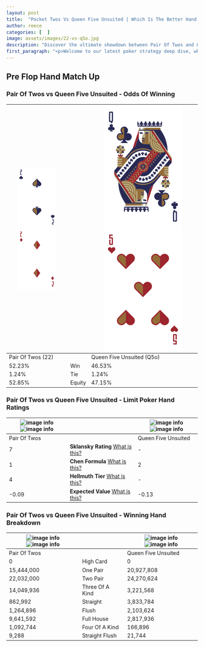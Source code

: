 ```yaml
---
layout: post
title:  "Pocket Twos Vs Queen Five Unsuited | Which Is The Better Hand In Poker? A Complete Guide"
author: reece
categories: [  ]
image: assets/images/22-vs-q5o.jpg
description: "Discover the ultimate showdown between Pair Of Twos and Queen Five Unsuited in poker! Uncover the odds, strategies, and scenarios where one hand triumphs over the other. Get ready to up your poker game with this thrilling analysis."
first_paragraph: "<p>Welcome to our latest poker strategy deep dive, where we're pitting two distinct hands against each other in a high-stakes showdown: Pair Of Twos vs Queen Five Unsuited.</p><p>In the dynamic world of poker, every decision counts, and knowing which hand holds the upper hand is key to your success at the table.</p><p>In this article, we'll dissect these two hands, explore the scenarios where one dominates the other, and equip you with the knowledge to make strategic choices that can tip the odds in your favor.</p><p>Get ready to unravel the intriguing dynamics of these poker hands and elevate your game to new heights.</p>"
---
```




[comment]: # (sp0)

## Pre Flop Hand Match Up

<div class="table hand-ratings" markdown="1"> 



### Pair Of Twos vs Queen Five Unsuited - Odds Of Winning


    
| ![image info](assets/images/hand1/2.png) ![image info](assets/images/hand1/2o.png) |  | ![image info](assets/images/hand2/q.png) ![image info](assets/images/hand2/5o.png) |
| -------- | -------- | -------- |
| Pair Of Twos (22) |  | Queen Five Unsuited (Q5o) |
| 52.23% | Win | 46.53% |
| 1.24% | Tie | 1.24% |
| 52.85% | Equity | 47.15% |




[comment]: # (sp1)



### Pair Of Twos vs Queen Five Unsuited - Limit Poker Hand Ratings


    
| ![image info](https://www.riverpairs.com/assets/images/hand1/2.png) ![image info](https://www.riverpairs.com/assets/images/hand1/2o.png) |  | ![image info](https://www.riverpairs.com/assets/images/hand2/q.png) ![image info](https://www.riverpairs.com/assets/images/hand2/5o.png) |
| -------- | -------- | -------- |
| Pair Of Twos |  | Queen Five Unsuited |
| 7 | **Sklansky Rating** [What is this?](/sklansky-rating-explained) | - |
| 1 | **Chen Formula** [What is this?](/chen-formula-explained) | 2 |
| 4 | **Hellmuth Tier** [What is this?](/Hellmuth-tier-explained) | - |
| -0.09 | **Expected Value** [What is this?](/expected-value-explained) | -0.13 |




[comment]: # (sp2)



### Pair Of Twos vs Queen Five Unsuited - Winning Hand Breakdown


    
| ![image info](https://www.riverpairs.com/assets/images/hand1/2.png) ![image info](https://www.riverpairs.com/assets/images/hand1/2o.png) |  | ![image info](https://www.riverpairs.com/assets/images/hand2/q.png) ![image info](https://www.riverpairs.com/assets/images/hand2/5o.png) |
| -------- | -------- | -------- |
| Pair Of Twos |  | Queen Five Unsuited |
| 0 | High Card | 0 |
| 15,444,000 | One Pair | 20,927,808 |
| 22,032,000 | Two Pair | 24,270,624 |
| 14,049,936 | Three Of A Kind | 3,221,568 |
| 862,992 | Straight | 3,833,784 |
| 1,264,896 | Flush | 2,103,624 |
| 9,641,592 | Full House | 2,817,936 |
| 1,092,744 | Four Of A Kind | 166,896 |
| 9,288 | Straight Flush | 21,744 |




[comment]: # (sp3)



</div>

[comment]: # (sp4)



[comment]: # (sp5)

